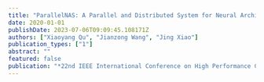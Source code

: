 ```yaml
---
title: "ParallelNAS: A Parallel and Distributed System for Neural Architecture Search"
date: 2020-01-01
publishDate: 2023-07-06T09:09:45.108171Z
authors: ["Xiaoyang Qu", "Jianzong Wang", "Jing Xiao"]
publication_types: ["1"]
abstract: ""
featured: false
publication: "*22nd IEEE International Conference on High Performance Computing and Communications; 18th IEEE International Conference on Smart City; 6th IEEE International Conference on Data Science and Systems, HPCC/SmartCity/DSS 2020, Yanuca Island, Cuvu, Fiji, December 14-16, 2020*"
---
```


